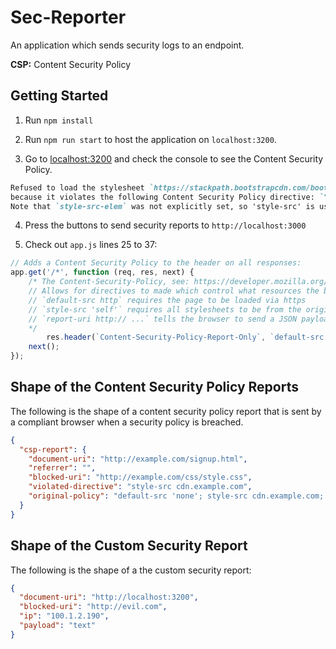 # Sec-Reporter

An application which sends security logs to an endpoint.

**CSP:** Content Security Policy

## Getting Started

1. Run `npm install` 

2. Run `npm run start` to host the application on `localhost:3200`.

3. Go to [localhost:3200](http://localhost:3200) and check the console to see the Content Security Policy.

```markdown
Refused to load the stylesheet `https://stackpath.bootstrapcdn.com/bootstrap/4.2.1/css/bootstrap.min.css`
because it violates the following Content Security Policy directive: `"style-src 'self'"`.
Note that `style-src-elem` was not explicitly set, so 'style-src' is used as a fallback.
```

4. Press the buttons to send security reports to `http://localhost:3000`

5. Check out `app.js` lines 25 to 37:

```javascript
// Adds a Content Security Policy to the header on all responses:
app.get('/*', function (req, res, next) {
    /* The Content-Security-Policy, see: https://developer.mozilla.org/en-US/docs/Web/HTTP/Headers/Content-Security-Policy
    // Allows for directives to made which control what resources the browser will allow to load.
    // `default-src http` requires the page to be loaded via https
    // `style-src 'self'` requires all stylesheets to be from the origin where the document is served (must include port numbers)
    // `report-uri http:// ...` tells the browser to send a JSON payload containing details about breaches to the security policy
    */ 
        res.header(`Content-Security-Policy-Report-Only`, `default-src https; block-all-mixed-content; style-src https; script-src https code.jquery.com/jquery-3.3.1.min.js cdnjs.cloudflare.com; connect-src code.jquery.com; require-sri-for script style; report-uri http://localhost:3000/report;`);
    next();
});
```
## Shape of the Content Security Policy Reports

The following is the shape of a content security policy 
report that is sent by a compliant browser when a security 
policy is breached.

```json
{
  "csp-report": {
    "document-uri": "http://example.com/signup.html",
    "referrer": "",
    "blocked-uri": "http://example.com/css/style.css",
    "violated-directive": "style-src cdn.example.com",
    "original-policy": "default-src 'none'; style-src cdn.example.com; report-uri /_/csp-reports"
  }
}
```

## Shape of the Custom Security Report

The following is the shape of a the custom security report:

```json
{
  "document-uri": "http://localhost:3200",
  "blocked-uri": "http://evil.com",
  "ip": "100.1.2.190",
  "payload": "text"
}
```

